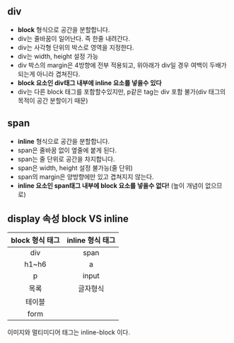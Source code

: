 ## div

- **block** 형식으로 공간을 분할합니다.
- div는 줄바꿈이 일어난다. 즉 한줄 내려간다.
- div는 사각형 단위의 박스로 영역을 지정한다.
- div는 width, height 설정 가능
- div 박스의 margin은 4방향에 전부 적용되고, 위아래가 div일 경우 여백이 두배가 되는게 아니라 겹쳐진다.
- **block 요소인 div태그 내부에 inline 요소를 넣을수 있다**
- div는 다른 block 태그를 포함할수있지만, p같은 tag는 div 포함 불가(div 태그의 목적이 공간 분할이기 때문)

## span

- **inline** 형식으로 공간을 분할합니다.
- span은 줄바꿈 없이 옆줄에 붙게 된다.
- span는 줄 단위로 공간을 차지합니다.
- span은 width, height 설정 불가능(줄 단위)
- span의 margin은 양방향에만 있고 겹쳐지지 않는다.
- **inline 요소인 span태그 내부에 block 요소를 넣을수 없다!** (높이 개념이 없으므로)

## display 속성 block VS inline

| block 형식 태그 | inline 형식 태그 |
| :-------------: | :--------------: |
|       div       |       span       |
|      h1~h6      |        a         |
|        p        |      input       |
|      목록       |     글자형식     |
|     테이블      |                  |
|      form       |                  |

이미지와 멀티미디어 태그는 inline-block 이다.
